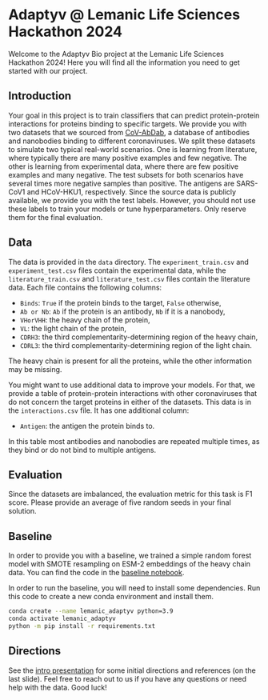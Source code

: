 # Adaptyv @ Lemanic Life Sciences Hackathon 2024
Welcome to the Adaptyv Bio project at the Lemanic Life Sciences Hackathon 2024! Here you will find all the information you need to get started with our project.

## Introduction
Your goal in this project is to train classifiers that can predict protein-protein interactions for proteins binding to specific targets. We provide you with two datasets that we sourced from [CoV-AbDab](https://opig.stats.ox.ac.uk/webapps/covabdab/), a database of antibodies and nanobodies binding to different coronaviruses. We split these datasets to simulate two typical real-world scenarios. One is learning from literature, where typically there are many positive examples and few negative. The other is learning from experimental data, where there are few positive examples and many negative. The test subsets for both scenarios have several times more negative samples than positive. The antigens are SARS-CoV1 and HCoV-HKU1, respectively.
Since the source data is publicly available, we provide you with the test labels. However, you should not use these labels to train your models or tune hyperparameters. Only reserve them for the final evaluation.

## Data
The data is provided in the `data` directory. The `experiment_train.csv` and `experiment_test.csv` files contain the experimental data, while the `literature_train.csv` and `literature_test.csv` files contain the literature data. Each file contains the following columns: 
- `Binds`: `True` if the protein binds to the target, `False` otherwise,
- `Ab or Nb`: `Ab` if the protein is an antibody, `Nb` if it is a nanobody,
- `VHorVHH`: the heavy chain of the protein,
- `VL`: the light chain of the protein,
- `CDRH3`: the third complementarity-determining region of the heavy chain,
- `CDRL3`: the third complementarity-determining region of the light chain.

The heavy chain is present for all the proteins, while the other information may be missing.

You might want to use additional data to improve your models. For that, we provide a table of protein-protein interactions with other coronaviruses that do not concern the target proteins in either of the datasets. This data is in the `interactions.csv` file. It has one additional column:
- `Antigen`: the antigen the protein binds to.

In this table most antibodies and nanobodies are repeated multiple times, as they bind or do not bind to multiple antigens.

## Evaluation
Since the datasets are imbalanced, the evaluation metric for this task is F1 score. Please provide an average of five random seeds in your final solution.

## Baseline
In order to provide you with a baseline, we trained a simple random forest model with SMOTE resampling on ESM-2 embeddings of the heavy chain data. You can find the code in the [baseline notebook](baseline.ipynb).

In order to run the baseline, you will need to install some dependencies. Run this code to create a new conda environment and install them.
```bash
conda create --name lemanic_adaptyv python=3.9
conda activate lemanic_adaptyv
python -m pip install -r requirements.txt
```

## Directions
See the [intro presentation](intro.pdf) for some initial directions and references (on the last slide). Feel free to reach out to us if you have any questions or need help with the data. Good luck!
